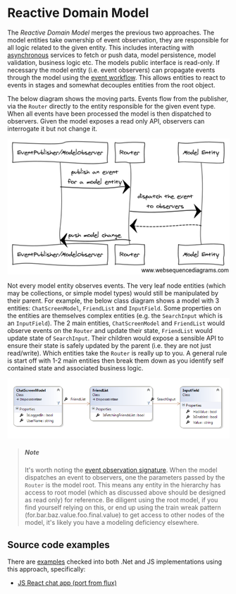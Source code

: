 <a name="reactive-model"></a>

# Reactive Domain Model

The *Reactive Domain Model* merges the previous two approaches.
The model entities take ownership of event observation, they are responsible for all logic related to the given entity.
This includes interacting with [asynchronous](../advanced-concepts/asynchronous-operations.md) services to fetch or push data, model persistence, model validation, business logic etc.
The models public interface is read-only.
If necessary the model entity (i.e. event observers) can propagate events through the model using the [event workflow](../advanced-concepts/complete-event-workflow.md).
This allows entities to react to events in stages and somewhat decouples entities from the root object.

The below diagram shows the moving parts.
Events flow from the publisher, via the `Router` directly to the entity responsible for the given event type.
When all events have been processed the model is then dispatched to observers.
Given the model exposes a read only API, observers can interrogate it but not change it.

![](../images/esp-basic-reactive-model.png)

Not every model entity observes events.
The very leaf node entities (which may be collections, or simple model types) would still be manipulated by their parent.
For example, the below class diagram shows a model with 3 entities: `ChatScreenModel`, `FriendList` and `InputField`.
Some properties on the entities are themselves complex entities (e.g. the `SearchInput` which is an `InputField`).
The 2 main entities, `ChatScreenModel` and `FriendList` would observe events on the `Router` and update their state, `FriendList` would update state of `SearchInput`.
Their children would expose a sensible API to ensure their state is safely updated by the parent (i.e. they are not just read/write).
Which entities take the `Router` is really up to you.
A general rule is start off with 1-2 main entities then break them down as you identify self contained state and associated business logic.

![](../images/esp-reactive-model-class-diagram.png)

> ##### Note
> It's worth noting the [event observation signature](../router-api/event-pub-sub.md#event-observation-signature).
> When the model dispatches an event to observers, one the parameters passed by the `Router` is the model root.
> This means any entity in the hierarchy has access to root model (which as discussed above should be designed as read only) for reference.
> Be diligent using the root model, if you find yourself relying on this, or end up using the train wreak pattern (for.bar.baz.value.foo.final.value) to get access to other nodes of the model, it's likely you have a modeling deficiency elsewhere.

## Source code examples
There are [examples](../examples/index.md) checked into both .Net and JS implementations using this approach, specifically:

* [JS React chat app (port from flux)](https://github.com/esp/esp-js/tree/master/examples/esp-chat-react-es6)